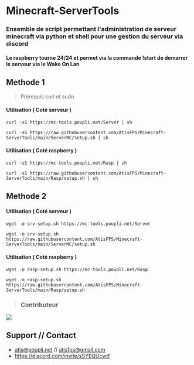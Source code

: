 # Minecraft-ServerTools
### Ensemble de script permettant l'administration de serveur minecraft via python et shell pour une gestion du serveur via discord 

#### Le raspberry tourne 24/24 et permet via la commande !start de demarrer le serveur via le Wake On Lan


## Methode 1 
> Prérequis curl et sudo 
#### Utilisation ( Coté serveur )
```
curl -sS https://mc-tools.poupli.net/Server | sh
```
```
curl -sS https://raw.githubusercontent.com/AtisFPS/Minecraft-ServerTools/main/ServerMC/setup.sh | sh
```

#### Utilisation ( Coté raspberry )
```
curl -sS https://mc-tools.poupli.net/Rasp | sh
```
```
curl -sS https://raw.githubusercontent.com/AtisFPS/Minecraft-ServerTools/main/Rasp/setup.sh | sh
```
## Methode 2
#### Utilisation ( Coté serveur )
```
wget -o srv-setup.sh https://mc-tools.poupli.net/Server 
```
```
wget -o srv-setup.sh https://raw.githubusercontent.com/AtisFPS/Minecraft-ServerTools/main/ServerMC/setup.sh
```

#### Utilisation ( Coté raspberry )
```
wget -o rasp-setup.sh https://mc-tools.poupli.net/Rasp
```
```
wget -o rasp-setup.sh https://raw.githubusercontent.com/AtisFPS/Minecraft-ServerTools/main/Rasp/setup.sh
```


>### Contributeur 
<a href="https://github.com/AtisFPS/ToolsBox/graphs/contributors">
  <img src="https://contrib.rocks/image?repo=AtisFPS/ToolsBox" />
</a>

## Support // Contact

- atis@poupli.net // atisfps@gmail.com
- https://discord.com/invite/sSYEQUcwtf
